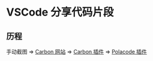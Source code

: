 # VSCode 分享代码片段

## 历程

手动截图 => [Carbon 网站](https://carbon.now.sh/) => [Carbon 插件](https://marketplace.visualstudio.com/items?itemName=ericadamski.carbon-now-sh) => [Polacode 插件](https://marketplace.visualstudio.com/items?itemName=pnp.polacode)
